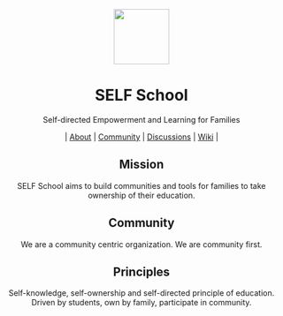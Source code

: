 <div align="center">
  <img height="100" src="https://user-images.githubusercontent.com/91491726/198132820-3e7ae293-8f16-4af5-9d00-8f7e08f75542.png"/>
  <h1>SELF School</h1>
  <p>Self-directed Empowerment and Learning for Families</p>
  | <a href="https://github.com/SELFSchool/.github">About</a> | <a href="https://github.com/SELFSchool/community">Community</a> | <a href="https://github.com/orgs/SELFSchool/discussions">Discussions</a> | <a href="https://github.com/SELFSchool/community/wiki">Wiki</a>  | 
</div>

<h2 align="center">Mission</h2>
<p align="center">SELF School aims to build communities and tools for families to take ownership of their education.</p>

<h2 align="center">Community</h2>
<p align="center">We are a community centric organization. We are community first.</p>

<h2 align="center">Principles</h2>
<p align="center">Self-knowledge, self-ownership and self-directed principle of education. <br>Driven by students, own by family, participate in community.</p>
